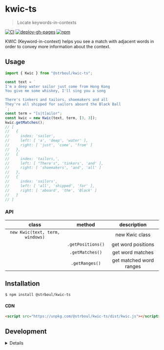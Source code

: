 # kwic-ts

>  Locate keywords-in-contexts

<!-- badges: start -->
[![CI](https://github.com/strboul/kwic-ts/actions/workflows/CI.yml/badge.svg)](https://github.com/strboul/kwic-ts/actions/workflows/CI.yml)
[![deploy-gh-pages](https://github.com/strboul/kwic-ts/actions/workflows/deploy-gh-pages.yml/badge.svg)](https://github.com/strboul/kwic-ts/actions/workflows/deploy-gh-pages.yml)
[![npm](https://img.shields.io/npm/v/@strboul/kwic-ts?label=npm%20release&color=%23EA2039)](https://www.npmjs.com/package/@strboul/kwic-ts)
<!-- badges: end -->

KWIC (Keyword-in-context) helps you see a match with adjacent words in order to
convey more information about the context.

## Usage

```typescript
import { Kwic } from "@strboul/kwic-ts";

const text = `
I'm a deep water sailor just come from Hong Kong
You give me some whiskey, I'll sing you a song

There's tinkers and tailors, shoemakers and all
They're all shipped for sailors aboard the Black Ball
`;
const term = "[s|t]ailor";
const kwic = new Kwic(text, term, [3, 3]);
kwic.getMatches();
// [
//   {
//     index: 'sailor',
//     left: [ 'a', 'deep', 'water' ],
//     right: [ 'just', 'come', 'from' ]
//   },
//   {
//     index: 'tailors,',
//     left: [ "There's", 'tinkers', 'and' ],
//     right: [ 'shoemakers', 'and', 'all' ]
//   },
//   {
//     index: 'sailors',
//     left: [ 'all', 'shipped', 'for' ],
//     right: [ 'aboard', 'the', 'Black' ]
//   }
// ]
```

### API

| class                           | method            | description                 |
|:-------------------------------:|:-----------------:|:---------------------------:|
| `new Kwic(text, term, windows)` |                   | new Kwic class              |
|                                 | `.getPositions()` | get word positions          |
|                                 | `.getMatches()`   | get word matches            |
|                                 | `.getRanges()`    | get matched word ranges     |

## Installation

```bash
$ npm install @strboul/kwic-ts
```

#### CDN

```html
<script src="https://unpkg.com/@strboul/kwic-ts/dist/kwic.js"></script>
```

## Development

<details>

### Running tests & debugging

```bash
# run tests:
npm run test

# start debugger:
npm run test:debug-devtools # via Chrome DevTools

npm run test:debug-repl # via node.js REPL
npm run test:debug-repl -- kwic.test.ts -t "token" # specify optional file and test pattern

npm run npm:link # create a symbolic link from globally-installed package-name to node_modules
npm run npm:publish # publish to npm registry (with credentials)
```

### Release to npm

```bash
npm run npm:bumpVersion <version> # e.g. 0.1.2
npm run npm:release
# after publishing
npm run npm:view
```

### General

+ The TS *types* starts with a `T` and follow the UpperCamelCase. Same rule
  applies for the *interfaces* but they start with an `I`.

### Module path resolution

+ [tsconfig-paths](https://github.com/dividab/tsconfig-paths) is used for path resolution.

+ [tsc-alias](https://github.com/justkey007/tsc-alias) is to resolve paths in the `dist` folder.

</details>
